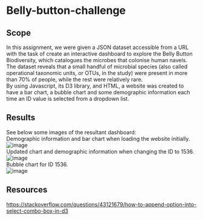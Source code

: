 # Belly-button-challenge
## Scope
In this assignment, we were given a JSON dataset accessible from a URL with the task of create an interactive dashboard to explore the Belly Button Biodiversity, which catalogues the microbes that colonise human navels. The dataset reveals that a small handful of microbial species (also called operational taxonomic units, or OTUs, in the study) were present in more than 70% of people, while the rest were relatively rare.  
By using Javascript, its D3 library, and HTML, a website was created to have a bar chart, a bubble chart and some demographic information each time an ID value is selected from a dropdown list.  
## Results
See below some images of the resultant dashboard:  
Demographic information and bar chart when loading the website initially.  
![image](https://github.com/JulianRavelo/Belly-button-challenge/assets/132871396/0022ad2c-8a65-4e74-9da8-87054f438552)  
Updated chart and demographic information when changing the ID to 1536.  
![image](https://github.com/JulianRavelo/Belly-button-challenge/assets/132871396/ee835a17-5bb0-4c4b-9576-510323938a01)  
Bubble chart for ID 1536.  
![image](https://github.com/JulianRavelo/Belly-button-challenge/assets/132871396/c01f75a6-d11b-4c38-877a-7a8ea1b9a13f)
## Resources
https://stackoverflow.com/questions/43121679/how-to-append-option-into-select-combo-box-in-d3   

